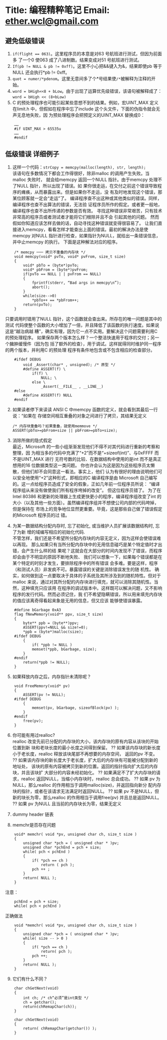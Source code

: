 
Title: 编程精粹笔记
Email: ether.wcl@gmail.com
===============

避免低级错误
---------------

1. `if(flight == 063)`。这里程序员的本意是对63 号航班进行测试，但因为前面多
了一个0 使063 成了八进制数。结果变成对51 号航班进行测试。
2. `If(pb != NULL & pb != 0xff)`。这里不小心把&&键入为&，结果即使pb 等于NULL
 还会执行*pb != 0xff。
3. `quot = numer/*pdenom`。这里无意间多了个*号结果使`/*`被解释为注释的开始。
4. `word = bHigh<<8 + bLow`。由于出现了运算优先级错误，该语句被解释成了：
`word = bHigh << (8+bLow)`
5. C 的预处理程序也可能引起某些意想不到的结果。例如，宏UINT_MAX 定义在limit.h
中，但假如在程序中忘了include 这个头文件，下面的伪指令就会无声无息地失败，因
为预处理程序会把预定义的UINT_MAX 替换成0：
```
    ……
    #if UINT_MAX > 65535u
    ……
    #endif
```

低级错误 详细例子
---------------

1. 这样一个代码：`strCopy = memcpy(malloc(length), str, length);`  
该语句在多数情况下都会工作得很好，除非malloc 的调用产生失败。当malloc 失败时，
就会给memcpy 返回一个NULL 指针。由于memcpy 处理不了NULL 指针，所以出现了错误。如
果你很走运，在交付之前这个错误导致程序的瘫痪，从而暴露出来。但是如果你不走运，没
有及时地发现这个错误，那某位顾客就一定会“走运”了。
编译程序查不出这种或其他类似的错误。同样，编译程序也查不出算法的错误，无法验
证程序员所作的假定。或者更一般地，编译程序也查不出所传递的参数是否有效。
寻找这种错误非常艰苦，只有技术非常高的程序员或者测试者才能将它们根除并且不会
引起其他的问题。
然而假如你知道应该怎样去做的话，自动寻找这种错误就变得很容易了。
让我们直接进入memcpy，看看怎样才能查出上面的错误。最初的解决办法是使memcpy
对NULL 指针进行检查，如果指针为NULL，就给出一条错误信息，并中止memcpy 的执行。
下面是这种解法对应的程序。
```
    /* memcpy ─── 拷贝不重叠的内存块 */
    void memcpy(void* pvTo, void* pvFrom, size_t size)
    {
        void* pbTo = (byte*)pvTo;
        void* pbFrom = (byte*)pvFrom;
        if(pvTo == NULL | | pvFrom == NULL)
        {
            fprintf(stderr, “Bad args in memcpy\n”);
            abort();
        }
        while(size-->0)
            *pbTo++ == *pbFrom++;
        return(pvTo);
    }
```
只要调用时错用了NULL 指针，这个函数就会查出来。所存在的唯一问题是其中的测试
代码使整个函数的大小增加了一倍，并且降低了该函数的执行速度。如果说这是“越治病越
糟”，确实有理，因为它一点不实用。要解决这个问题需要利用C 的预处理程序。
如果保存两个版本怎么样？一个整洁快速用于程序的交付；另一个臃肿缓慢件（因为包
括了额外的检查），用于调试。这样就得同时维护同一程序的两个版本，并利用C 的预处理
程序有条件地包含或不包含相应的检查部分。
```
    #ifdef DEBUG  
        void _Assert(char* , unsigned); /* 原型 */  
        #define ASSERT(f) \  
            if(f) \  
                NULL; \  
            else \  
                _Assert(__FILE__ , __LINE__)  
    #else  
        #define ASSERT(f) NULL  
    #endif  
```

2. 如果读者停下来读读 ANSI C 中memcpy 函数的定义，就会看到其最后一行说：“如果在
存储空间相互重叠的对象之间进行了拷贝，其结果无定义

    `/* 内存块重叠吗？如果重叠，就使用memmove */`  
    `ASSERT(pbTo>=pbFrom+size || pbFrom>=pbTo+size);`

3. 消除所做的隐式假定  
最近，Microsoft 的一些小组渐渐发现他们不得不对其代码进行重新的考察和整理，因
为相当多的代码中充满了“+2”而不是“+sizeof(int)”、与0xFFFF 而不是UINT_MAX 进行
无符号数的比较、在数据结构中使用的是int 而不是真正想用的16 位数据类型这一类问题。
你也许会认为这是因为这些程序员太懒散，但他们却不会同意这一看法。事实上，他们
认为有很好的理由说明他们可以安全地使用“+2”这种形式，即相应的C 编译程序是由
Microsoft 自己编写的。这一点给程序员造成了安全的假象，正如几年前一位程序员所说：
“编译程序组从来没有做使我们所有程序垮掉的改变”。
但这位程序员错了。
为了在Intel 80386 和更新的处理器上生成更快更小的程序，编译程序组改变了int
的大小（以及其他一些方面）。虽然编译程序组并不想使公司内部的代码垮掉，但是保持在
市场上的竞争地位显然更重要。毕竟，这是那些自己做了错误假定的Microsoft 程序员的过
错。

4. 为某一数据结构分配内存时, 忘了初始化, 或当维护人员扩展该数据结构时, 忘了为新
增的域编写相应的初始化代码.  
不管怎样，我们还是不希望所分配内存块的内容无定义，因为这样会使错误难以再现。
那么如果只有当所分配内存块中的无用信息碰巧是某个特定值时才出错，会产生什么样的结
果呢？这就会在大部分的时间内发现不了错误，而程序却会由于不明显的原因不断地失败、
我们可以想象一下，如果每个错误都是在某个特定的时刻才发生，要排除程序中的所有错误
会多难。要是这样，程序（和测试人员）非发疯不可。暴露错误的关键是消除错误发生的随
机性。
确实，如何做到这一点要取决于具体的子系统及其所涉及到的随机特性。但对于malloc
来说，通过对其所分配的内存块进行填充，就可以消除其随机性。当然，这种填充只应该用
在程序的调试版本中。这样既可以解决问题，又不影响程序的发行代码。然而必须记住，我
们不希望隐瞒错误，所以用来填充内存块的值应该离奇得看起来象是无用的信息，但又应该
能够使错误暴露。
```
    #define bGarbage 0xA3
    flag fNewMemory(void** ppv, size_t size)
    {
        byte** ppb = (byte**)ppv;
        ASSERT(ppv!=NULL && size!=0);
        *ppb = (byte*)malloc(size);
    #ifdef DEBUG
        {
            if( *ppb != NULL )
            memset(*ppb, bGarbage, size);
        }
    #endif
        return(*ppb != NULL);
    }
```

5. 如果释放内存之后，内存指针未清除呢？  
```
    void FreeMemory(void* pv)
    {
        ASSERT(pv != NULL);
    #ifdef DEBUG
        {
            memset(pv, bGarbage, sizeofBlock(pv) );
        }
    #endif
        free(pv);
    }
```

6. 你可能有用过realloc?  
realloc 改变先前已分配的内存块的大小，该内存块的原有内容从该块的开始位置到新
块和老块长度的最小长度之间得到保留。
?? 如果该内存块的新长度小于老长度，realloc 释放该块尾部不再想要的内存空间，
返回的pv 不变。
?? 如果该内存块的新长度大于老长度，扩大后的内存块有可能被分配到新的地址处，
该块的原有内容被拷贝到新的位置。返回的指针指向扩大后的内存块，并且该块扩
大部分的内容未经初始化。
?? 如果满足不了扩大内存块的请求，realloc 返回NULL，当缩小内存块时，realloc
总会成功。
?? 如果 pv 为NULL，那么realloc 的作用相当于调用malloc(size)，并返回指向新分
配内存块的指针，或者在该请求无法满足时返回NULL。
?? 如果 pv 不是NULL，但新的块长为零，那么realloc 的作用相当于调用free(pv)
并且总是返回NULL。
?? 如果 pv 为NULL 且当前的内存块长为零，结果无定义

7. dummy header 链表

8. memchr是否存在问题
```
    void* memchr( void *pv, unsigned char ch, size_t size )
    {
        unsigned char *pch = ( unsigned char * )pv;
        unsigned char *pchEnd = pch + size;
        while( pch < pchEnd )
        {
            if( *pch == ch )
                return ( pch );
            pch ++ ;
        }
        return( NULL );
    }
```
注意：
```
    pchEnd = pch + size;
    while( pch < pchEnd )
```
正确做法
```
    void *memchr( void *pv, unsigned char ch, size_t size )
    {
        unsigned char *pch = ( unsigned char * )pv;
        while( size -- > 0 )
        {
            if( *pch == ch )
                return( pch );
            pch ++;
        }
        return( NULL );
    }
```

9. 它们有什么不同？
```
    char chGetNext(void)
    {
        int ch; /* ch“必须”是int类型 */
        ch = getchar();
        return(chRemapChar(ch));
    }

    char chGetNext(void)
    {
        return( chRemapChar(getchar()) );
    }
```













